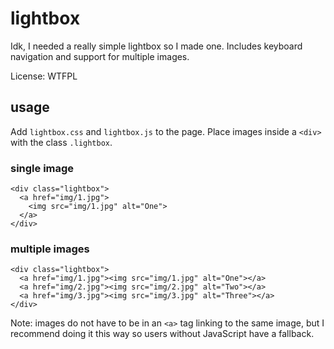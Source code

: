 # lightbox

Idk, I needed a really simple lightbox so I made one. Includes keyboard navigation and support for multiple images.

License: WTFPL

## usage

Add `lightbox.css` and `lightbox.js` to the page. Place images inside a `<div>` with the class `.lightbox`.

### single image

```
<div class="lightbox">
  <a href="img/1.jpg">
    <img src="img/1.jpg" alt="One">
  </a>
</div>
```

### multiple images

```
<div class="lightbox">
  <a href="img/1.jpg"><img src="img/1.jpg" alt="One"></a>
  <a href="img/2.jpg"><img src="img/2.jpg" alt="Two"></a>
  <a href="img/3.jpg"><img src="img/3.jpg" alt="Three"></a>
</div>
```

Note: images do not have to be in an `<a>` tag linking to the same image, but I recommend doing it this way so users without JavaScript have a fallback.